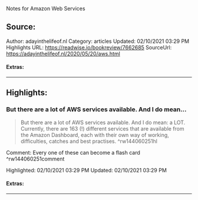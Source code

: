 Notes for Amazon Web Services

## Source:
Author: adayinthelifeof.nl
Category: articles
Updated: 02/10/2021 03:29 PM
Highlights URL: https://readwise.io/bookreview/7662685
SourceUrl: https://adayinthelifeof.nl/2020/05/20/aws.html


#### Extras:




 
-----
 ## Highlights:

### But there are a lot of AWS services available. And I do mean...
>But there are a lot of AWS services available. And I do mean: a LOT. Currently, there are 163 (!) different services that are available from the Amazon Dashboard, each with their own way of working, difficulties, catches and best practises. ^rw144060251hl

Comment: Every one of these can become a flash card ^rw144060251comment

Highlighted: 02/10/2021 03:29 PM
Updated: 02/10/2021 03:29 PM


#### Extras:





------

